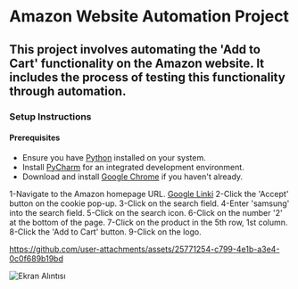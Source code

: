 # Amazon Website Automation Project

## This project involves automating the 'Add to Cart' functionality on the Amazon website. It includes the process of testing this functionality through automation.

### Setup Instructions

#### Prerequisites

- Ensure you have [Python](https://www.python.org/downloads/) installed on your system.
- Install [PyCharm](https://www.jetbrains.com/pycharm/) for an integrated development environment.
- Download and install [Google Chrome](https://www.google.com/chrome/) if you haven't already.

1-Navigate to the Amazon homepage URL. [Google Linki](https://www.amazon.com.tr/)
2-Click the 'Accept' button on the cookie pop-up.
3-Click on the search field.
4-Enter 'samsung' into the search field.
5-Click on the search icon.
6-Click on the number '2' at the bottom of the page.
7-Click on the product in the 5th row, 1st column.
8-Click the 'Add to Cart' button.
9-Click on the logo.

https://github.com/user-attachments/assets/25771254-c799-4e1b-a3e4-0c0f689b19bd

![Ekran Alıntısı](https://github.com/user-attachments/assets/150a1a16-7f03-44ba-806c-9c0e3c11abe8)

